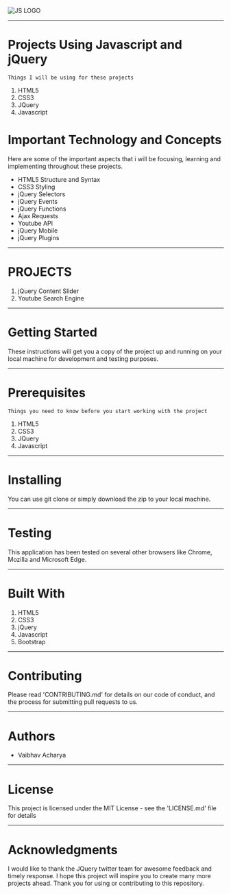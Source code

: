 ![JS LOGO](https://cdn.pixabay.com/photo/2015/04/23/17/41/javascript-736400_960_720.png)
***
# Projects Using Javascript and jQuery
```
Things I will be using for these projects
```
1. HTML5
2. CSS3
3. JQuery
4. Javascript
# Important Technology and Concepts 
Here are some of the important aspects that i will be focusing, learning and implementing  throughout these projects.
* HTML5 Structure and Syntax
* CSS3 Styling 
* jQuery Selectors
* jQuery Events
* jQuery Functions
* Ajax Requests
* Youtube API
* jQuery Mobile
* jQuery Plugins
***
# PROJECTS
1. jQuery Content Slider
2. Youtube Search Engine
*** 
# Getting Started
These instructions will get you a copy of the project up and running on your local machine for development and testing purposes.
***
# Prerequisites
```
Things you need to know before you start working with the project
```
1. HTML5
2. CSS3
3. JQuery
4. Javascript
***
# Installing
You can use git clone or simply download the zip to your local machine.
***
# Testing
This application has been tested on several other browsers like Chrome, Mozilla and Microsoft Edge.
***
# Built With
1. HTML5
2. CSS3
3. jQuery
4. Javascript
5. Bootstrap
***
# Contributing
Please read 'CONTRIBUTING.md' for details on our code of conduct, and the process for submitting pull requests to us.
***
# Authors
* Vaibhav Acharya
***
# License
This project is licensed under the MIT License - see the 'LICENSE.md' file for details
***
# Acknowledgments
I would like to thank the JQuery twitter team for awesome feedback and timely response.
I hope this project will inspire you to create many more projects ahead.
Thank you for using or contributing to this repository.
